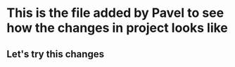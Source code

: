 # This is the file added by Pavel to see how the changes in project looks like

## Let's try this changes